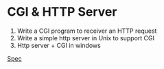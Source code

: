 # CGI & HTTP Server

1. Write a CGI program to receiver an HTTP request 
2. Write a simple http server in Unix to support CGI
3. Http server + CGI in windows

[Spec](./hw3.txt)
